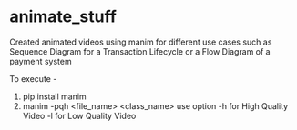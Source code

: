 # animate_stuff
Created animated videos using manim for different use cases such as Sequence Diagram for a Transaction Lifecycle or a Flow Diagram of a payment system

To execute - 
1. pip install manim
2. manim -pqh <file_name> <class_name>
    use option -h for High Quality Video
               -l for Low Quality Video
